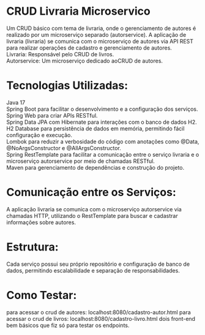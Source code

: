 # CRUD Livraria Microservico
 Um CRUD básico com tema de livraria, onde o gerenciamento de autores é realizado por um microserviço separado (autorservice). A aplicação de livraria (livraria) se comunica com o microserviço de autores via API REST para realizar operações de cadastro e gerenciamento de autores.  
Livraria: Responsável pelo CRUD de livros.  
Autorservice: Um microserviço dedicado aoCRUD de autores.  

# Tecnologias Utilizadas:
Java 17  
Spring Boot para facilitar o desenvolvimento e a configuração dos serviços.  
Spring Web para criar APIs RESTful.  
Spring Data JPA com Hibernate para interações com o banco de dados H2.  
H2 Database para persistência de dados em memória, permitindo fácil configuração e execução.  
Lombok para reduzir a verbosidade do código com anotações como @Data, @NoArgsConstructor e @AllArgsConstructor.  
Spring RestTemplate para facilitar a comunicação entre o serviço livraria e o microserviço autorservice por meio de chamadas RESTful.  
Maven para gerenciamento de dependências e construção do projeto.  

# Comunicação entre os Serviços:  
A aplicação livraria se comunica com o microserviço autorservice via chamadas HTTP, utilizando o RestTemplate para buscar e cadastrar informações sobre autores.  

# Estrutura:  
Cada serviço possui seu próprio repositório e configuração de banco de dados, permitindo escalabilidade e separação de responsabilidades.

# Como Testar:
para acessar o crud de autores: localhost:8080/cadastro-autor.html
para acessar o crud de livros: localhost:8080/cadastro-livro.html
dois front-end bem básicos que fiz só para testar os endpoints.

